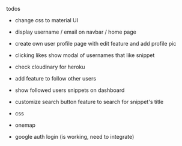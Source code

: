 todos

- change css to material UI
- display username / email on navbar / home page
- create own user profile page with edit feature and add profile pic
- clicking likes show modal of usernames that like snippet
- check cloudinary for heroku

- add feature to follow other users

- show followed users snippets on dashboard
- customize search button feature to search for snippet's title
- css

- onemap
- google auth login (is working, need to integrate)
